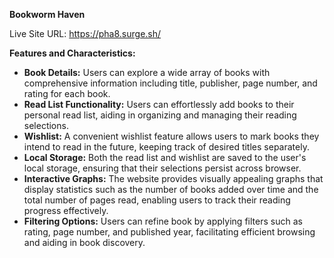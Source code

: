**Bookworm Haven**

Live Site URL: https://pha8.surge.sh/

**Features and Characteristics:**

- **Book Details:** Users can explore a wide array of books with comprehensive information including title, publisher, page number, and rating for each book.
- **Read List Functionality:** Users can effortlessly add books to their personal read list, aiding in organizing and managing their reading selections.
- **Wishlist:** A convenient wishlist feature allows users to mark books they intend to read in the future, keeping track of desired titles separately.
- **Local Storage:** Both the read list and wishlist are saved to the user's local storage, ensuring that their selections persist across browser.
- **Interactive Graphs:** The website provides visually appealing graphs that display statistics such as the number of books added over time and the total number of pages read, enabling users to track their reading progress effectively.
- **Filtering Options:** Users can refine book by applying filters such as rating, page number, and published year, facilitating efficient browsing and aiding in book discovery.

